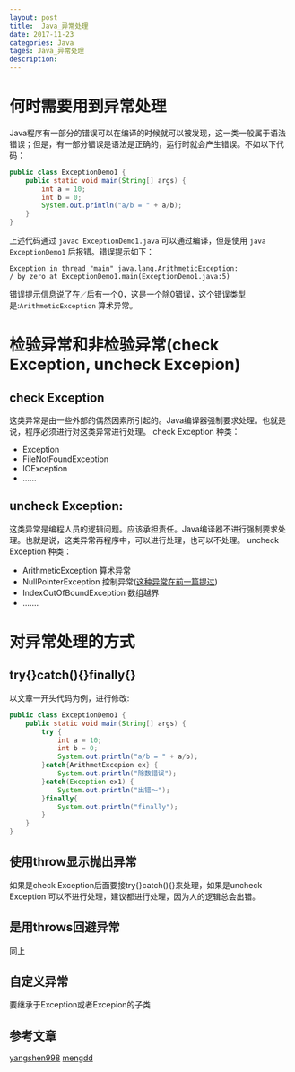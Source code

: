 ```yaml
---
layout: post
title:  Java_异常处理
date: 2017-11-23
categories: Java
tages: Java_异常处理
description: 
---
```


# 何时需要用到异常处理

   Java程序有一部分的错误可以在编译的时候就可以被发现，这一类一般属于语法错误；但是，有一部分错误是语法是正确的，运行时就会产生错误。不如以下代码：

```java
public class ExceptionDemo1 {
	public static void main(String[] args) {
		int a = 10;
		int b = 0;
		System.out.println("a/b = " + a/b);
	}
}
```

   上述代码通过 ` javac ExceptionDemo1.java ` 可以通过编译，但是使用 ` java ExceptionDemo1 ` 后报错。错误提示如下：

```
Exception in thread "main" java.lang.ArithmeticException:
/ by zero at ExceptionDemo1.main(ExceptionDemo1.java:5)
```

   错误提示信息说了在`／`后有一个0，这是一个除0错误，这个错误类型是:`ArithmeticException` 算术异常。

# 检验异常和非检验异常(check Exception, uncheck Excepion)

## check Exception

  这类异常是由一些外部的偶然因素所引起的。Java编译器强制要求处理。也就是说，程序必须进行对这类异常进行处理。
   check Exception 种类：
   * Exception
   * FileNotFoundException
   * IOException
   * ......  

## uncheck Exception:

  这类异常是编程人员的逻辑问题。应该承担责任。Java编译器不进行强制要求处理。也就是说，这类异常再程序中，可以进行处理，也可以不处理。
   uncheck Exception 种类：
   * ArithmeticException    算术异常
   * NullPointerException   控制异常([这种异常在前一篇提过](../2017-11-08-Java-Constructor-Summary))
   * IndexOutOfBoundException 数组越界
   * .......

# 对异常处理的方式

## try{}catch(){}finally{}

以文章一开头代码为例，进行修改:

```java
public class ExceptionDemo1 {
	public static void main(String[] args) {
		try {
			int a = 10;
			int b = 0;
			System.out.println("a/b = " + a/b);
		}catch{ArithmetExcepion ex} {
			System.out.println("除数错误");
		}catch(Exception ex1) {
			System.out.println("出错～");
		}finally{
			System.out.println("finally");
		}
	}
}	
```

## 使用throw显示抛出异常
   如果是check Exception后面要接try{}catch(){}来处理，如果是uncheck Exception 可以不进行处理，建议都进行处理，因为人的逻辑总会出错。

## 是用throws回避异常

   同上

## 自定义异常
   要继承于Exception或者Excepion的子类


## 参考文章
[yangshen998](http://yangshen998.iteye.com/blog/1311682)
[mengdd](http://www.cnblogs.com/mengdd/archive/2013/02/03/2890923.html)